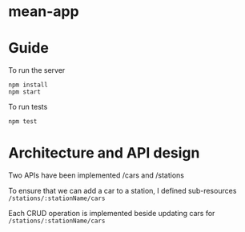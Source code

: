 # mean-app

# Guide
To run the server
```
npm install
npm start
```
To run tests
```
npm test
```

# Architecture and API design
Two APIs have been implemented
/cars and /stations

To ensure that we can add a car to a station, I defined sub-resources ``/stations/:stationName/cars``

Each CRUD operation is implemented beside updating cars for ``/stations/:stationName/cars``
